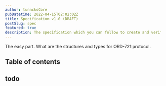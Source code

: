 ```yaml
---
author: tunnckoCore
pubDatetime: 2022-04-15T02:02:02Z
title: Specification v1.0 (DRAFT)
postSlug: spec
featured: true
description: The specification which you can follow to create and verify ORD-721 compatible Bitcoin Ordinals collections.
---
```


The easy part. What are the structures and types for ORD-721 protocol.

## Table of contents

## todo
